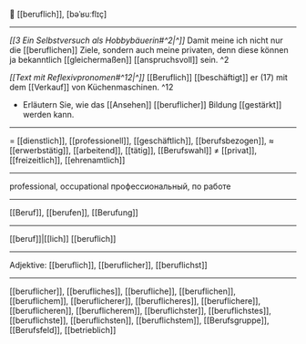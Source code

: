 💼 [[beruflich]], [bəˈʁuːflɪç]

---
*[[3  Ein Selbstversuch als Hobbybäuerin#^2|^]]* Damit meine ich nicht nur die [[beruflichen]] Ziele, sondern auch meine privaten, denn diese können ja bekanntlich [[gleichermaßen]] [[anspruchsvoll]] sein. ^2


*[[Text mit Reflexivpronomen#^12|^]]* [[Beruflich]] [[beschäftigt]] er (17) mit dem [[Verkauf]] von Küchenmaschinen. ^12


- Erläutern Sie, wie das [[Ansehen]] [[beruflicher]] Bildung [[gestärkt]] werden kann.  

---
= [[dienstlich]], [[professionell]], [[geschäftlich]], [[berufsbezogen]],
≈ [[erwerbstätig]], [[arbeitend]], [[tätig]],  [[Berufswahl]]
≠ [[privat]], [[freizeitlich]], [[ehrenamtlich]]

---
professional, occupational
профессиональный, по работе

---
[[Beruf]], [[berufen]], [[Berufung]]

---
[[beruf]]|[[lich]]
[[beruflich]]


---
Adjektive: [[beruflich]], [[beruflicher]], [[beruflichst]]

---
[[beruflicher]], [[berufliches]], [[berufliche]], [[beruflichen]], [[beruflichem]], [[beruflicherer]], [[beruflicheres]], [[beruflichere]], [[beruflicheren]], [[beruflicherem]], [[beruflichster]], [[beruflichstes]], [[beruflichste]], [[beruflichsten]], [[beruflichstem]], [[Berufsgruppe]], [[Berufsfeld]], [[betrieblich]]